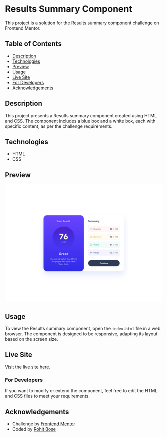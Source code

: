 # Results Summary Component

This project is a solution for the Results summary component challenge on Frontend Mentor.

## Table of Contents

- [Description](#description)
- [Technologies](#technologies)
- [Preview](#preview)
- [Usage](#usage)
- [Live Site](#live-site)
- [For Developers](#for-developers)
- [Acknowledgements](#acknowledgements)

## Description

This project presents a Results summary component created using HTML and CSS. The component includes a blue box and a white box, each with specific content, as per the challenge requirements.

## Technologies

- HTML
- CSS

## Preview

![Results Summary Component Preview](./design/desktop-design.jpg)

## Usage

To view the Results summary component, open the `index.html` file in a web browser. The component is designed to be responsive, adapting its layout based on the screen size.

## Live Site

Visit the live site [here](https://obese-dust.surge.sh/).

### For Developers

If you want to modify or extend the component, feel free to edit the HTML and CSS files to meet your requirements.

## Acknowledgements

- Challenge by [Frontend Mentor](https://www.frontendmentor.io?ref=challenge)
- Coded by [Rohit Bose](https://www.linkedin.com/in/rohitbose/)
